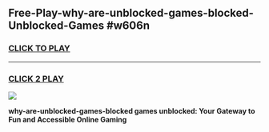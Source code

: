 
## Free-Play-why-are-unblocked-games-blocked-Unblocked-Games #w606n
<h3>
<a href="https://news.freeplayer.one?title=why-are-unblocked-games-blocked&ref=8M">CLICK TO PLAY</a></h3>
<hr>

<h3>
<a href="https://news.freeplayer.one?title=why-are-unblocked-games-blocked&ref=8M">CLICK 2 PLAY</a>
  
</h3>

<a href="https://news.freeplayer.one?title=why-are-unblocked-games-blocked&ref=8M"><img src="https://clearcache.store/games.png"></a>


**why-are-unblocked-games-blocked games unblocked: Your Gateway to Fun and Accessible Online Gaming**
